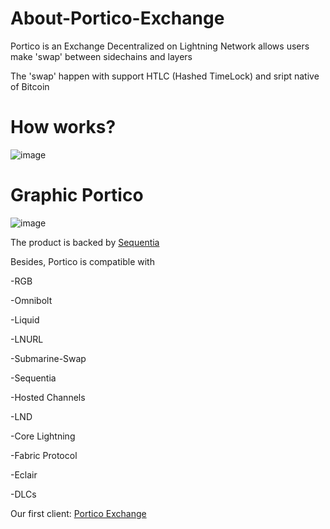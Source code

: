 # About-Portico-Exchange

Portico  is an Exchange Decentralized on Lightning Network allows users make 'swap' between sidechains and layers

The 'swap' happen with support HTLC (Hashed TimeLock) and sript native of Bitcoin

# How works?

![image](https://user-images.githubusercontent.com/83122757/205439784-e32b2c34-1e2d-42cf-9086-214db57e38b1.png)

# Graphic Portico

![image](https://user-images.githubusercontent.com/83122757/205439769-b05d8c78-960c-4366-8c87-e6e71599967f.png)


The product is backed by [Sequentia](https://github.com/SequentiaSEQ)

Besides, Portico is compatible with 

-RGB

-Omnibolt

-Liquid

-LNURL

-Submarine-Swap

-Sequentia

-Hosted Channels

-LND

-Core Lightning

-Fabric Protocol

-Eclair

-DLCs

Our first client: [Portico Exchange](https://github.com/PorticoExchange/PorticoExchange-client)
